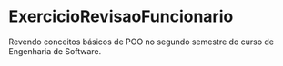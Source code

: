 # ExercicioRevisaoFuncionario
Revendo conceitos básicos de POO no segundo semestre do curso de Engenharia de Software.
